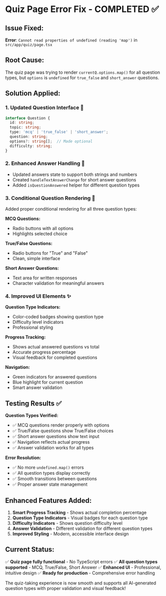 # Quiz Page Error Fix - COMPLETED ✅

## Issue Fixed:
**Error**: `Cannot read properties of undefined (reading 'map')` in `src/app/quiz/page.tsx`

## Root Cause:
The quiz page was trying to render `currentQ.options.map()` for all question types, but `options` is `undefined` for `true_false` and `short_answer` questions.

## Solution Applied:

### 1. Updated Question Interface 🔧
```typescript
interface Question {
  id: string;
  topic: string;
  type: 'mcq' | 'true_false' | 'short_answer';
  question: string;
  options?: string[];  // Made optional
  difficulty: string;
}
```

### 2. Enhanced Answer Handling 📝
- Updated answers state to support both strings and numbers
- Created `handleTextAnswerChange` for short answer questions
- Added `isQuestionAnswered` helper for different question types

### 3. Conditional Question Rendering 🎨
Added proper conditional rendering for all three question types:

**MCQ Questions:**
- Radio buttons with all options
- Highlights selected choice

**True/False Questions:**
- Radio buttons for "True" and "False"
- Clean, simple interface

**Short Answer Questions:**
- Text area for written responses
- Character validation for meaningful answers

### 4. Improved UI Elements ✨

**Question Type Indicators:**
- Color-coded badges showing question type
- Difficulty level indicators
- Professional styling

**Progress Tracking:**
- Shows actual answered questions vs total
- Accurate progress percentage
- Visual feedback for completed questions

**Navigation:**
- Green indicators for answered questions
- Blue highlight for current question
- Smart answer validation

## Testing Results ✅

**Question Types Verified:**
- ✅ MCQ questions render properly with options
- ✅ True/False questions show True/False choices
- ✅ Short answer questions show text input
- ✅ Navigation reflects actual progress
- ✅ Answer validation works for all types

**Error Resolution:**
- ✅ No more `undefined.map()` errors
- ✅ All question types display correctly
- ✅ Smooth transitions between questions
- ✅ Proper answer state management

## Enhanced Features Added:

1. **Smart Progress Tracking** - Shows actual completion percentage
2. **Question Type Indicators** - Visual badges for each question type
3. **Difficulty Indicators** - Shows question difficulty level
4. **Answer Validation** - Different validation for different question types
5. **Improved Styling** - Modern, accessible interface design

## Current Status:
✅ **Quiz page fully functional** - No TypeScript errors
✅ **All question types supported** - MCQ, True/False, Short Answer
✅ **Enhanced UI** - Professional, intuitive design
✅ **Ready for production** - Comprehensive error handling

The quiz-taking experience is now smooth and supports all AI-generated question types with proper validation and visual feedback!
